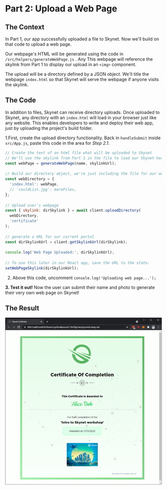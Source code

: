 # Part 2: Upload a Web Page

## The Context

In Part 1, our app successfully uploaded a file to Skynet. Now we'll build on that code to upload a web page.

Our webpage's HTML will be generated using the code in `/src/helpers/generateWebPage.js` . Any This webpage will reference the skylink from Part 1 to display our upload in an `<img>` component.

The upload will be a directory defined by a JSON object. We'll title the webpage `index.html` so that Skynet will serve the webpage if anyone visits the skylink.

## The Code

In addition to files, Skynet can receive directory uploads. Once uploaded to Skynet, any directory with an `index.html` will load in your browser just like any website. This enables developers to write and deploy their web app, just by uploading the project's build folder.

1.First, create the upload directory functionality. Back in `handleSubmit` inside `src/App.js`, paste this code in the area for _Step 2.1_.

```javascript
// Create the text of an html file what will be uploaded to Skynet
// We'll use the skylink from Part 1 in the file to load our Skynet-hosted image.
const webPage = generateWebPage(name, skylinkUrl);

// Build our directory object, we're just including the file for our webpage.
const webDirectory = {
  'index.html': webPage,
  // 'couldList.jpg': moreFiles,
};

// Upload user's webpage
const { skylink: dirSkylink } = await client.uploadDirectory(
  webDirectory,
  'certificate'
);

// generate a URL for our current portal
const dirSkylinkUrl = client.getSkylinkUrl(dirSkylink);

console.log('Web Page Uploaded:', dirSkylinkUrl);

// To use this later in our React app, save the URL to the state.
setWebPageSkylink(dirSkylinkUrl);
```

2. Above this code, uncomment `console.log('Uploading web page...');`

**3. Test it out!** Now the user can submit their name and photo to generate their very own web page on Skynet!

## The Result

![Our finished webpage, referencing the skylink of our uploaded image.](../../.gitbook/assets/image%20%288%29.png)

